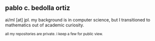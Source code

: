 ## pablo c. bedolla ortiz
ai/ml [at] jpl. my background is in computer science, but I transitioned to mathematics out of academic curiosity. 

<sup>all my repositories are private. i keep a few for public view.</sup>
